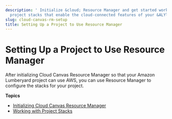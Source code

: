 ```yaml
---
description: ' Initialize &cloud; Resource Manager and get started working with the
  project stacks that enable the cloud-connected features of your &ALYlong; game project. '
slug: cloud-canvas-rm-setup
title: Setting Up a Project to Use Resource Manager
---
```

# Setting Up a Project to Use Resource Manager<a name="cloud-canvas-rm-setup"></a>

After initializing Cloud Canvas Resource Manager so that your Amazon Lumberyard project can use AWS, you can use Resource Manager to configure the stacks for your project\.

**Topics**
+ [Initializing Cloud Canvas Resource Manager](/docs/userguide/gems/cloud-canvas/ui-rm-initialize.md)
+ [Working with Project Stacks](/docs/userguide/gems/cloud-canvas/ui-rm-project-stack.md)